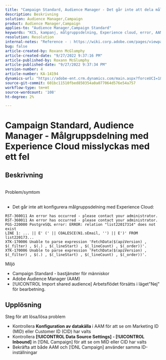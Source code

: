 ```yaml
---
title: "Campaign Standard, Audience Manager - Det går inte att dela målgrupper med Experience Cloud med fel"
description: Beskrivning
solution: Audience Manager,Campaign
product: Audience Manager,Campaign
applies-to: "Audience Manager,Campaign Standard"
keywords: "KCS, kampanj, målgruppsdelning, Experience cloud, error, AAM"
resolution: Resolution
internal-notes: "Reference - : https://wiki.corp.adobe.com/pages/viewpage.action?pageId=1061261145#space-menu-link-content  Resolved in - https://jira.corp.adobe.com/browse/CAMP-34744"
bug: false
article-created-by: Roxann McGlumphy
article-created-date: "9/27/2022 9:37:16 PM"
article-published-by: Roxann McGlumphy
article-published-date: "9/27/2022 9:37:34 PM"
version-number: 4
article-number: KA-14194
dynamics-url: "https://adobe-ent.crm.dynamics.com/main.aspx?forceUCI=1&pagetype=entityrecord&etn=knowledgearticle&id=ba916c8a-ac3e-ed11-9db1-00224808613b"
source-git-commit: 601bc11510fbed850354a0a077064d576e54a757
workflow-type: tm+mt
source-wordcount: '108'
ht-degree: 2%

---
```


# Campaign Standard, Audience Manager - Målgruppsdelning med Experience Cloud misslyckas med ett fel

## Beskrivning

<br>Problem/symtom<br><br>
- Det går inte att konfigurera målgruppsdelning med Experience Cloud:



```
RST-360011 An error has occurred - please contact your administrator.
RST-360011 An error has occurred - please contact your administrator.
PGS-220000 PostgreSQL error: ERROR: relation "list22017314" does not exist
LINE 1: ... || E' (' || COALESCE(N1.sEmail, '') || E')' FROM list220173...
XTK-170006 Unable to parse expression 'FetchData($(apiVersion) , $(_filter) , $(.) , $(_lineStart) , $(_lineCount) , $(_order))'.
XTK-170006 Unable to parse expression 'FetchData($(apiVersion) , $(_filter) , $(.) , $(_lineStart) , $(_lineCount) , $(_order))'.
```



Miljö
- Campaign Standard - bastjänster för människor
- Adobe Audience Manager (AAM)
- [!UICONTROL Import shared audience] Arbetsflödet försätts i läget&quot;Nej&quot; för bearbetning.









## Upplösning

Steg för att lösa/lösa problem
- Kontrollera <b>Konfiguration av datakälla </b>i AAM för att se om Marketing ID (MID) eller Customer ID (CID) har valts
- Kontrollera <b>[!UICONTROL Data Source Settings] - [!UICONTROL Inbound]</b> in [!DNL Campaign] för att se om MID eller CID har valts
- Bekräfta att både AAM och [!DNL Campaign] använder samma ID-inställningar

